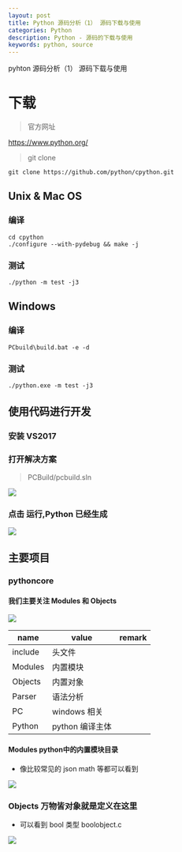 ```yaml
---
layout: post
title: Python 源码分析（1） 源码下载与使用
categories: Python
description: Python - 源码的下载与使用
keywords: python, source
---
```

pyhton 源码分析（1） 源码下载与使用

# 下载

> 官方网址

https://www.python.org/

> git clone

``` shell
git clone https://github.com/python/cpython.git
```

## Unix & Mac OS

### 编译

```shell
cd cpython
./configure --with-pydebug && make -j
```

### 测试

```
./python -m test -j3
```


## Windows 


### 编译

```shell
PCbuild\build.bat -e -d
```

### 测试

```
./python.exe -m test -j3
```


## 使用代码进行开发


### 安装 VS2017

### 打开解决方案

> PCBuild/pcbuild.sln

![](/images/blog/python-core/1-1.PNG)

### 点击 运行,Python 已经生成

![](/images/blog/python-core/1-2.PNG)

## 主要项目

### pythoncore

#### 我们主要关注 Modules 和 Objects

![](/images/blog/python-core/1-3.PNG)


| name | value | remark |
|----|----|----|
| include | 头文件 | |
| Modules | 内置模块 | |
| Objects | 内置对象 | |
| Parser | 语法分析 | |
| PC | windows 相关| |
| Python | python 编译主体 |

#### Modules python中的内置模块目录

- 像比较常见的 json math 等都可以看到

![](/images/blog/python-core/1-4.PNG)


### Objects 万物皆对象就是定义在这里

- 可以看到 bool 类型 boolobject.c

![](/images/blog/python-core/1-5.PNG)
